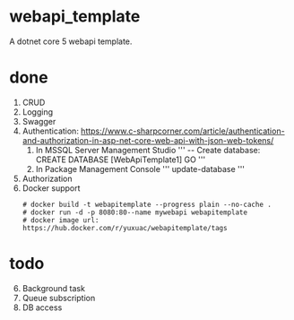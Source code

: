 # webapi_template
A dotnet core 5 webapi template.

# done
1. CRUD
2. Logging
3. Swagger
4. Authentication: https://www.c-sharpcorner.com/article/authentication-and-authorization-in-asp-net-core-web-api-with-json-web-tokens/
	1) In MSSQL Server Management Studio
	'''
	-- Create database:
	CREATE DATABASE [WebApiTemplate1]
	GO
	'''
	2) In Package Management Console
	'''
	update-database
	'''
5. Authorization 
9. Docker support
	```
	# docker build -t webapitemplate --progress plain --no-cache .
	# docker run -d -p 8080:80--name mywebapi webapitemplate 
	# docker image url: https://hub.docker.com/r/yuxuac/webapitemplate/tags
	```

# todo
6. Background task 
7. Queue subscription
8. DB access
